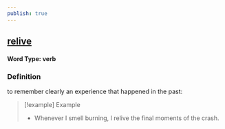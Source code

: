 ```yaml
---
publish: true
---
```

## [relive](https://dictionary.cambridge.org/dictionary/english/relive)

#### Word Type: verb
### Definition
to remember clearly an experience that happened in the past:

>[!example] Example
> - Whenever I smell burning, I relive the final moments of the crash.
